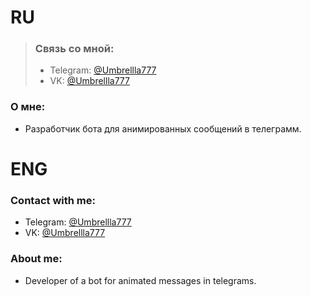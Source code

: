 
# RU<br/>
>### Связь со мной: <br/>
>* Telegram: [@Umbrellla777](https://t.me/Umbrellla777) <br/>
>* VK:       [@Umbrellla777](https://vk.com/umbrellla777) <br/>
### О мне: <br/>
* Разработчик бота для анимированных сообщений в телеграмм. <br/>
# ENG <br/>
### Contact with me: <br/>
* Telegram: [@Umbrellla777](https://t.me/Umbrellla777) <br/>
* VK:       [@Umbrellla777](https://vk.com/umbrellla777) <br/>
### About me: <br/>
* Developer of a bot for animated messages in telegrams. <br/>
